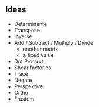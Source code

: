 ## Ideas
* Determinante
* Transpose
* Inverse
* Add / Subtract / Multiply / Divide
    * another matrix
    * a fixed value
* Dot Product
* Shear factories
* Trace
* Negate
* Perspektive
* Ortho
* Frustum